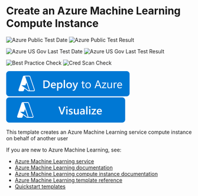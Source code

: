 # Create an Azure Machine Learning Compute Instance

![Azure Public Test Date](https://azurequickstartsservice.blob.core.windows.net/badges/101-machine-learning-compute-create-computeinstance/PublicLastTestDate.svg)
![Azure Public Test Result](https://azurequickstartsservice.blob.core.windows.net/badges/101-machine-learning-compute-create-computeinstance/PublicDeployment.svg)

![Azure US Gov Last Test Date](https://azurequickstartsservice.blob.core.windows.net/badges/101-machine-learning-compute-create-computeinstance/FairfaxLastTestDate.svg)
![Azure US Gov Last Test Result](https://azurequickstartsservice.blob.core.windows.net/badges/101-machine-learning-compute-create-computeinstance/FairfaxDeployment.svg)

![Best Practice Check](https://azurequickstartsservice.blob.core.windows.net/badges/101-machine-learning-compute-create-computeinstance/BestPracticeResult.svg)
![Cred Scan Check](https://azurequickstartsservice.blob.core.windows.net/badges/101-machine-learning-compute-create-computeinstance/CredScanResult.svg)

[![Deploy To Azure](https://raw.githubusercontent.com/Azure/azure-quickstart-templates/master/1-CONTRIBUTION-GUIDE/images/deploytoazure.svg?sanitize=true)](https://portal.azure.com/#create/Microsoft.Template/uri/https%3A%2F%2Fraw.githubusercontent.com%2FAzure%2Fazure-quickstart-templates%2Fmaster%2F101-machine-learning-compute-create-computeinstance%2Fazuredeploy.json)
[![Visualize](https://raw.githubusercontent.com/Azure/azure-quickstart-templates/master/1-CONTRIBUTION-GUIDE/images/visualizebutton.svg?sanitize=true)](http://armviz.io/#/?load=https%3A%2F%2Fraw.githubusercontent.com%2FAzure%2Fazure-quickstart-templates%2Fmaster%2F101-machine-learning-compute-create-computeinstance%2Fazuredeploy.json)

This template creates an Azure Machine Learning service compute instance on behalf of another user

If you are new to Azure Machine Learning, see:

- [Azure Machine Learning service](https://azure.microsoft.com/services/machine-learning-service/)
- [Azure Machine Learning documentation](https://docs.microsoft.com/azure/machine-learning/)
- [Azure Machine Learning compute instance documentation](https://docs.microsoft.com/en-us/azure/machine-learning/concept-compute-instance)
- [Azure Machine Learning template reference](https://docs.microsoft.com/azure/templates/microsoft.machinelearningservices/allversions)
- [Quickstart templates](https://azure.microsoft.com/resources/templates/)

